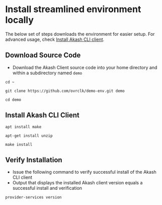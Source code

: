 # Install streamlined environment locally



The below set of steps downloads the environment for easier setup. For advanced usage, check [Install Akash CLI client](../detailed-steps/part-1.-install-akash.md).

## Download Source Code

* Download the Akash Client source code into your home directory and within a subdirectory named `demo`

```
cd ~

git clone https://github.com/ovrclk/demo-env.git demo

cd demo
```

## Install Akash CLI Client

```
apt install make

apt-get install unzip

make install
```

## Verify Installation

* Issue the following command to verify successful install of the Akash CLI client
* Output that displays the installed Akash client version equals a successful install and verification

```
provider-services version
```
